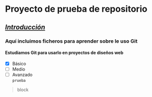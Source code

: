 # **Proyecto de prueba de repositorio**
## ***<ins>Introducción</ins>***
### Aquí incluimos ficheros para aprender sobre le uso Git
#### Estudiamos Git para usarlo en proyectos de diseños web
- [x] Básico  
- [ ] Medio 
- [ ] Avanzado  
`prueba`
> block
